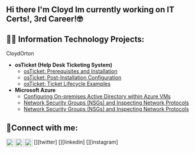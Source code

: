 ## Hi there I'm Cloyd  Im currently working on IT Certs!, 3rd Career!🤓 

<h2>👨‍💻 Information Technology Projects:</h2> CloydOrton

- <b>osTicket (Help Desk Ticketing System)</b>
  - [osTicket: Prerequisites and Installation](https://github.com/CloydOrton/osticket-prereqs)
  - [osTicket: Post-Installation Configuration](https://github.com/CloydOrton/post-install-config)
  - [osTicket: Ticket Lifecycle Examples](https://github.com/CloydOrton/ticket-lifecycle)
- <b>Microsoft Azure</b>
  - [Configuring On-premises Active Directory within Azure VMs](https://github.com/CloydOrton/configure-ad)
  - [Network Security Groups (NSGs) and Inspecting Network Protocols](https://github.com/CloydOrton/azure-network-protols)
  - [Network Security Groups (NSGs) and Inspecting Network Protocols](https://github.com/CloydOrton/azure-network-protocols)

<h2>🤳Connect with me:</h2>

[<img align="left" alt="Josh | Twitter" width="22px" src="https://cdn.jsdelivr.net/npm/simple-icons@v3/icons/twitter.svg" />][twitter]
[<img align="left" alt="Josh | LinkedIn" width="22px" src="https://cdn.jsdelivr.net/npm/simple-icons@v3/icons/linkedin.svg" />][linkedin]
[<img align="left" alt="Josh | Instagram" width="22px" src="https://cdn.jsdelivr.net/npm/simple-icons@v3/icons/instagram.svg" />][instagram]

 
 
 
